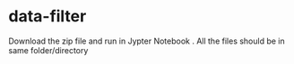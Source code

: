 # data-filter

Download the zip file and run in Jypter Notebook .
All the files should be in same folder/directory
